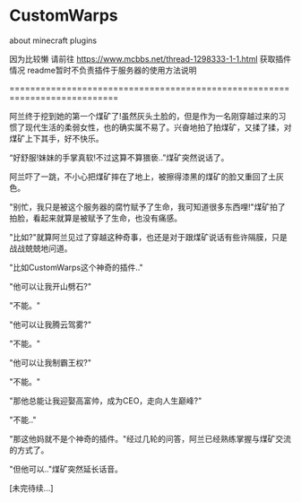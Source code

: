 # CustomWarps
about minecraft plugins

因为比较懒 请前往 https://www.mcbbs.net/thread-1298333-1-1.html 获取插件情况
readme暂时不负责插件于服务器的使用方法说明

===========================================================================

阿兰终于挖到她的第一个煤矿了!虽然灰头土脸的，但是作为一名刚穿越过来的习惯了现代生活的柔弱女性，也的确实属不易了。兴奋地拍了拍煤矿，又揉了揉，对煤矿上下其手，好不快乐。

“好舒服!妹妹的手掌真软!不过这算不算猥亵..”煤矿突然说话了。

阿兰吓了一跳，不小心把煤矿摔在了地上，被擦得漆黑的煤矿的脸又重回了土灰色。

"别忙，我只是被这个服务器的腐竹赋予了生命，我可知道很多东西哩!"煤矿拍了拍脸，看起来就算是被赋予了生命，也没有痛感。

"比如?"就算阿兰见过了穿越这种奇事，也还是对于跟煤矿说话有些许隔膜，只是战战兢兢地问道。

"比如CustomWarps这个神奇的插件.."

"他可以让我开山劈石?"

"不能。"

"他可以让我腾云驾雾?"

"不能。"

"他可以让我制霸王权?"

"不能。"

"那他总能让我迎娶高富帅，成为CEO，走向人生巅峰?"

"不能.."

"那这他妈就不是个神奇的插件。"经过几轮的问答，阿兰已经熟练掌握与煤矿交流的方式了。

"但他可以.."煤矿突然延长话音。

[未完待续...]
